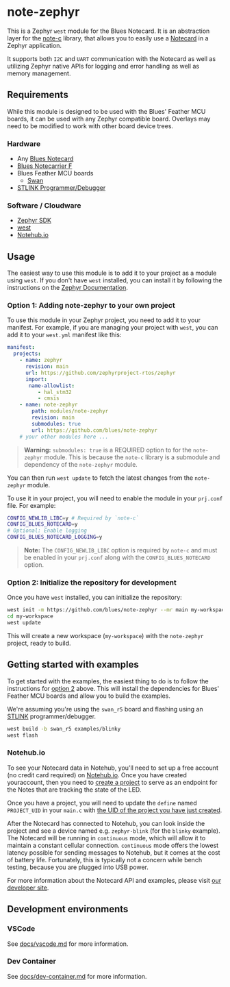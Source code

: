 # note-zephyr

This is a Zephyr `west` module for the Blues Notecard. It is an abstraction layer for the [note-c](https://github.com/blues/note-c) library, that allows you to easily use a [Notecard](https://blues.com/products/notecard/) in a Zephyr application.

It supports both `I2C` and `UART` communication with the Notecard as well as utilizing Zephyr native APIs for logging and error handling as well as memory management.

## Requirements

While this module is designed to be used with the Blues' Feather MCU boards, it can be used with any Zephyr compatible board. Overlays may need to be modified to work with other board device trees.

### Hardware

- Any [Blues Notecard](https://shop.blues.io/collections/notecard)
- [Blues Notecarrier F](https://shop.blues.com/products/notecarrier-f)
- Blues Feather MCU boards
  - [Swan](https://shop.blues.io/products/swan)
- [STLINK Programmer/Debugger](https://shop.blues.io/collections/accessories/products/stlink-v3mini)

### Software / Cloudware

- [Zephyr SDK](https://docs.zephyrproject.org/latest/getting_started)
- [west](https://docs.zephyrproject.org/latest/guides/west/install.html)
- [Notehub.io](https://notehub.io)

## Usage

The easiest way to use this module is to add it to your project as a module using `west`.
If you don't have `west` installed, you can install it by following the instructions on the [Zephyr Documentation](https://docs.zephyrproject.org/latest/guides/west/install.html).

### Option 1: Adding note-zephyr to your own project

To use this module in your Zephyr project, you need to add it to your manifest. For example, if you are managing your project with `west`, you can add it to your `west.yml` manifest like this:

```yaml
manifest:
  projects:
    - name: zephyr
      revision: main
      url: https://github.com/zephyrproject-rtos/zephyr
      import:
       name-allowlist:
          - hal_stm32
          - cmsis
    - name: note-zephyr
        path: modules/note-zephyr
        revision: main
        submodules: true
        url: https://github.com/blues/note-zephyr
    # your other modules here ...
```

> **Warning:** `submodules: true` is a REQUIRED option to for the `note-zephyr` module. This is because the `note-c` library is a submodule and dependency of the `note-zephyr` module.

You can then run `west update` to fetch the latest changes from the `note-zephyr` module.

To use it in your project, you will need to enable the module in your `prj.conf` file. For example:

```sh
CONFIG_NEWLIB_LIBC=y # Required by `note-c`
CONFIG_BLUES_NOTECARD=y
# Optional: Enable logging
CONFIG_BLUES_NOTECARD_LOGGING=y
```

> **Note:** The `CONFIG_NEWLIB_LIBC` option is required by `note-c` and must be enabled in your `prj.conf` along with the `CONFIG_BLUES_NOTECARD` option.

### Option 2: Initialize the repository for development

Once you have `west` installed, you can initialize the repository:

```sh
west init -m https://github.com/blues/note-zephyr --mr main my-workspace
cd my-workspace
west update
```

This will create a new workspace (`my-workspace`) with the `note-zephyr` project, ready to build.

## Getting started with examples

To get started with the examples, the easiest thing to do is to follow the instructions for [option 2](#option-2-initialize-the-repository-for-development) above. This will install the dependencies for Blues' Feather MCU boards and allow you to build the examples.

We're assuming you're using the `swan_r5` board and flashing using an [STLINK](https://shop.blues.io/collections/accessories/products/stlink-v3mini) programmer/debugger.

```sh
west build -b swan_r5 examples/blinky
west flash
```

### Notehub.io

To see your Notecard data in Notehub, you'll need to set up a free account (no credit card required) on [Notehub.io](https://notehub.io).
Once you have created youraccount, then you need to [create a project](https://dev.blues.io/quickstart/notecard-quickstart/notecard-simulator/#create-a-notehub-project) to serve as an endpoint for the Notes that are tracking the state of the LED.

Once you have a project, you will need to update the `define` named `PROJECT_UID` in your `main.c` with [the UID of the project you have just created](https://blues.dev/notehub/notehub-walkthrough/#finding-a-productuid).

After the Notecard has connected to Notehub, you can look inside the project and see a device named e.g. `zephyr-blink` (for the `blinky` example).
The Notecard will be running in `continuous` mode, which will allow it to maintain a constant cellular connection.
`continuous` mode offers the lowest latency possible for sending messages to Notehub, but it comes at the cost of battery life. Fortunately, this is typically not a concern while bench testing, because you are plugged into USB power.

For more information about the Notecard API and examples, please visit [our developer site](https://blues.dev).

## Development environments

### VSCode

See [docs/vscode.md](docs/vscode.md) for more information.

### Dev Container

See [docs/dev-container.md](docs/dev-container.md) for more information.